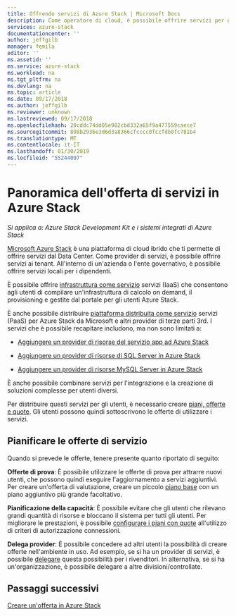 ```yaml
---
title: Offrendo servizi di Azure Stack | Microsoft Docs
description: Come operatore di cloud, è possibile offrire servizi per gli utenti.
services: azure-stack
documentationcenter: ''
author: jeffgilb
manager: femila
editor: ''
ms.assetid: ''
ms.service: azure-stack
ms.workload: na
ms.tgt_pltfrm: na
ms.devlang: na
ms.topic: article
ms.date: 09/17/2018
ms.author: jeffgilb
ms.reviewer: unknown
ms.lastreviewed: 09/17/2018
ms.openlocfilehash: 20cddc74dd05e982cbd332a65f9a477559caece7
ms.sourcegitcommit: 898b2936e3d6d3a8366cfcccc0fccfdb0fc781b4
ms.translationtype: MT
ms.contentlocale: it-IT
ms.lasthandoff: 01/30/2019
ms.locfileid: "55244097"
---
```

# <a name="overview-of-offering-services-in-azure-stack"></a>Panoramica dell'offerta di servizi in Azure Stack

*Si applica a: Azure Stack Development Kit e i sistemi integrati di Azure Stack*

[Microsoft Azure Stack](azure-stack-poc.md) è una piattaforma di cloud ibrido che ti permette di offrire servizi dal Data Center. Come provider di servizi, è possibile offrire servizi ai tenant. All'interno di un'azienda o l'ente governativo, è possibile offrire servizi locali per i dipendenti. 

È possibile offrire [infrastruttura come servizio](https://azure.microsoft.com/overview/what-is-iaas/) servizi (IaaS) che consentono agli utenti di compilare un'infrastruttura di calcolo on demand, il provisioning e gestite dal portale per gli utenti Azure Stack.

È anche possibile distribuire [piattaforma distribuita come servizio](https://azure.microsoft.com/overview/what-is-paas/) servizi (PaaS) per Azure Stack da Microsoft e altri provider di terze parti 3rd. I servizi che è possibile recapitare includono, ma non sono limitati a:

- [Aggiungere un provider di risorse del servizio app ad Azure Stack](https://docs.microsoft.com/azure/azure-stack/azure-stack-app-service-overview)

- [Aggiungere un provider di risorse di SQL Server in Azure Stack](https://docs.microsoft.com/azure/azure-stack/azure-stack-sql-resource-provider-deploy)

- [Aggiungere un provider di risorse MySQL Server in Azure Stack](https://docs.microsoft.com/azure/azure-stack/azure-stack-mysql-resource-provider-deploy)


È anche possibile combinare servizi per l'integrazione e la creazione di soluzioni complesse per utenti diversi.

Per distribuire questi servizi per gli utenti, è necessario creare [piani, offerte e quote](azure-stack-plan-offer-quota-overview.md). Gli utenti possono quindi sottoscrivono le offerte di utilizzare i servizi.

## <a name="plan-your-service-offers"></a>Pianificare le offerte di servizio

Quando si prevede le offerte, tenere presente quanto riportato di seguito:

**Offerte di prova**: È possibile utilizzare le offerte di prova per attrarre nuovi utenti, che possono quindi eseguire l'aggiornamento a servizi aggiuntivi. Per creare un'offerta di valutazione, creare un piccolo [piano base](azure-stack-plan-offer-quota-overview.md#base-plan) con un piano aggiuntivo più grande facoltativo.

**Pianificazione della capacità**: È possibile evitare che gli utenti che rilevano grandi quantità di risorse e bloccano il sistema per tutti gli utenti. Per migliorare le prestazioni, è possibile [configurare i piani con quote](azure-stack-plan-offer-quota-overview.md#plans) all'utilizzo di criteri di autorizzazione connessioni.

**Delega provider**: È possibile concedere ad altri utenti la possibilità di creare offerte nell'ambiente in uso. Ad esempio, se si ha un provider di servizi, è possibile [delegare](azure-stack-delegated-provider.md) questa possibilità per i rivenditori. In alternativa, se si ha un'organizzazione, è possibile delegare a altre divisioni/controllate.

## <a name="next-steps"></a>Passaggi successivi

[Creare un'offerta in Azure Stack](azure-stack-create-offer.md)
